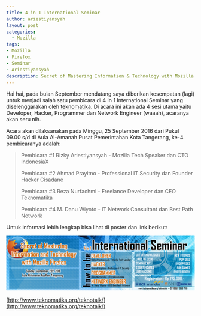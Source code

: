 ```yaml
---
title: 4 in 1 International Seminar
author: ariestiyansyah
layout: post
categories:
  - Mozilla
tags:
- Mozilla
- Firefox
- Seminar
- Ariestiyansyah
description: Secret of Mastering Information & Technology with Mozilla Firefox
---
```


Hai hai, pada bulan September mendatang saya diberikan kesempatan (lagi) untuk menjadi salah satu pembicara di 4 in 1 International Seminar yang diselenggarakan oleh [teknomatika](teknomatika.org). Di acara ini akan ada 4 sesi utama yaitu Developer, Hacker, Programmer dan Network Engineer (waaah), acaranya akan seru nih. 

Acara akan dilaksanakan pada Minggu, 25 September 2016 dari Pukul 09.00 s/d di 
Aula Al-Amanah Pusat Pemerintahan Kota Tangerang, ke-4 pembicaranya adalah:

> Pembicara #1
> Rizky Ariestiyansyah - Mozilla Tech Speaker dan CTO IndonesiaX
> 
> Pembicara #2
> Ahmad Prayitno - Professional IT Security dan Founder Hacker Cisadane
> 
> Pembicara #3 
> Reza Nurfachmi - Freelance Developer dan CEO Teknomatika
> 
> Pembicara #4
> M. Danu Wiyoto - IT Network Consultant dan Best Path Network

Untuk informasi lebih lengkap bisa lihat di poster dan link berikut:

![Tenomatika](/images/teknomatika.png)

[http://www.teknomatika.org/teknotalk/](http://www.teknomatika.org/teknotalk/)
